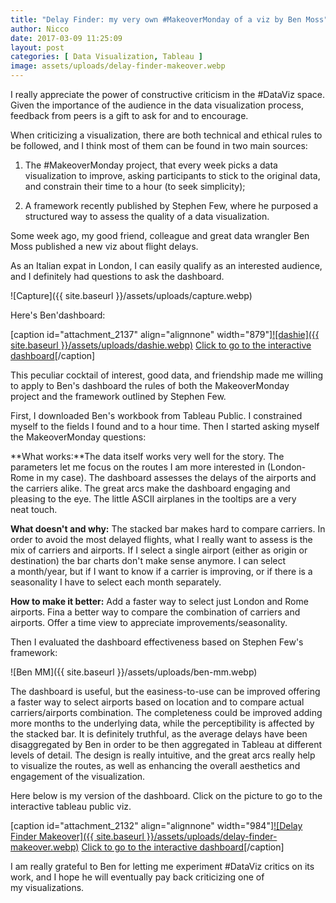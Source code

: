 ```yaml
---
title: "Delay Finder: my very own #MakeoverMonday of a viz by Ben Moss"
author: Nicco
date: 2017-03-09 11:25:09
layout: post
categories: [ Data Visualization, Tableau ]
image: assets/uploads/delay-finder-makeover.webp
---
```


I really appreciate the power of constructive criticism in the #DataViz space. Given the importance of the audience in the data visualization process, feedback from peers is a gift to ask for and to encourage.

When criticizing a visualization, there are both technical and ethical rules to be followed, and I think most of them can be found in two main sources:

1. The #MakeoverMonday project, that every week picks a data visualization to improve, asking participants to stick to the original data, and constrain their time to a hour (to seek simplicity);

2. A framework recently published by Stephen Few, where he purposed a structured way to assess the quality of a data visualization.

Some week ago, my good friend, colleague and great data wrangler Ben Moss published a new viz about flight delays.

As an Italian expat in London, I can easily qualify as an interested audience, and I definitely had questions to ask the dashboard.

![Capture]({{ site.baseurl }}/assets/uploads/capture.webp)

Here's Ben'dashboard:

[caption id="attachment\_2137" align="alignnone" width="879"][![dashie]({{ site.baseurl }}/assets/uploads/dashie.webp)](https://public.tableau.com/profile/ben.moss3243#!/vizhome/DelayFinder/DelayFinder) [Click to go to the interactive dashboard](https://public.tableau.com/profile/ben.moss3243#!/vizhome/DelayFinder/DelayFinder)[/caption]

This peculiar cocktail of interest, good data, and friendship made me willing to apply to Ben's dashboard the rules of both the MakeoverMonday project and the framework outlined by Stephen Few.



First, I downloaded Ben's workbook from Tableau Public. I constrained myself to the fields I found and to a hour time. Then I started asking myself the MakeoverMonday questions:

**What works:**The data itself works very well for the story. The parameters let me focus on the routes I am more interested in (London-Rome in my case). The dashboard assesses the delays of the airports and the carriers alike. The great arcs make the dashboard engaging and pleasing to the eye. The little ASCII airplanes in the tooltips are a very neat touch.

**What doesn't and why:** The stacked bar makes hard to compare carriers. In order to avoid the most delayed flights, what I really want to assess is the mix of carriers and airports. If I select a single airport (either as origin or destination) the bar charts don't make sense anymore. I can select a month/year, but if I want to know if a carrier is improving, or if there is a seasonality I have to select each month separately.

**How to make it better:** Add a faster way to select just London and Rome airports. Fina a better way to compare the combination of carriers and airports. Offer a time view to appreciate improvements/seasonality.

Then I evaluated the dashboard effectiveness based on Stephen Few's framework:

![Ben MM]({{ site.baseurl }}/assets/uploads/ben-mm.webp)

The dashboard is useful, but the easiness-to-use can be improved offering a faster way to select airports based on location and to compare actual carriers/airports combination. The completeness could be improved adding more months to the underlying data, while the perceptibility is affected by the stacked bar. It is definitely truthful, as the average delays have been disaggregated by Ben in order to be then aggregated in Tableau at different levels of detail. The design is really intuitive, and the great arcs really help to visualize the routes, as well as enhancing the overall aesthetics and engagement of the visualization.

Here below is my version of the dashboard. Click on the picture to go to the interactive tableau public viz.

[caption id="attachment\_2132" align="alignnone" width="984"][![Delay Finder Makeover]({{ site.baseurl }}/assets/uploads/delay-finder-makeover.webp)](https://public.tableau.com/views/DelayFinder-AMakeOverofadashboardbyBenMoss/DelayFinderMakeover?:embed=y&:display_count=yes) [Click to go to the interactive dashboard](https://public.tableau.com/views/DelayFinder-AMakeOverofadashboardbyBenMoss/DelayFinderMakeover?:embed=y&:display_count=yes)[/caption]

I am really grateful to Ben for letting me experiment #DataViz critics on its work, and I hope he will eventually pay back criticizing one of my visualizations.
